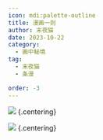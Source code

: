 ```yaml
---
icon: mdi:palette-outline
title: 漫画一则
author: 末夜猫
date: 2023-10-22
category:
  - 画中秘境
tag:
  - 末夜猫
  - 条漫

order: -3
---
```


![](./res/comic/comic1.webp) {.centering}

![](./res/comic/comic2.webp) {.centering}

<FakeAds />